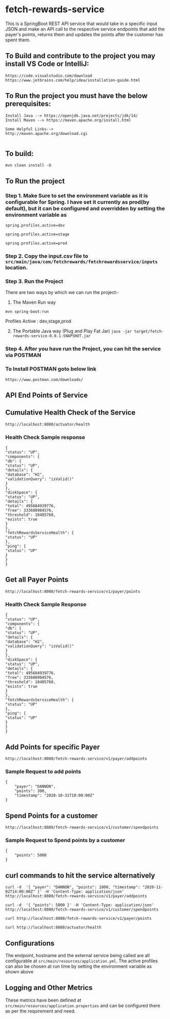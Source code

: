 # fetch-rewards-service
This is a SpringBoot REST API service that would take in a specific input JSON and make an API call to the respective 
service endpoints that add the payer's points, returns them and updates the points after the customer has spent them.

## To Build and contribute to the project you may install VS Code or IntelliJ:
```Install InteeliJ for developemnt and running the project 
https://code.visualstudio.com/download
https://www.jetbrains.com/help/idea/installation-guide.html
```


## To Run the project you must have the below prerequisites:
```
Install Java --> https://openjdk.java.net/projects/jdk/14/
Install Maven --> https://maven.apache.org/install.html

Some Helpful Links-->
http://maven.apache.org/download.cgi


```

## To build:

```
mvn clean install -U
```

## To Run the project

### Step 1. Make Sure to set the environment variable as it is configurable for Spring. I have set it currently as prod(by default), but it can be configured and overridden by setting the environment variable as 
`spring.profiles.active=dev`

`spring.profiles.active=stage`

`spring.profiles.active=prod`

### Step 2. Copy the input.csv file to `src/main/java/com/fetchrewards/fetchrewardsservice/inputs` location.

### Step 3. Run the Project
There are two ways by which we can run the project:- 
 
1. The Maven Run way
```
mvn spring-boot:run
```
Profiles Active : dev,stage,prod

2. The Portable Java way (Plug and Play Fat Jar)  `java -jar target/fetch-rewards-service-0.0.1-SNAPSHOT.jar ` 

### Step 4. After you have run the Project, you can hit the service via POSTMAN 

### To Install POSTMAN goto below link

```
https://www.postman.com/downloads/

```

## API End Points of Service

## Cumulative Health Check of the Service 
```http://localhost:8080/actuator/health```
### Health Check Sample response
```aidl 
{
"status": "UP",
"components": {
"db": {
"status": "UP",
"details": {
"database": "H2",
"validationQuery": "isValid()"
}
},
"diskSpace": {
"status": "UP",
"details": {
"total": 495684939776,
"free": 333608984576,
"threshold": 10485760,
"exists": true
}
},
"fetchRewardsServiceHealth": {
"status": "UP"
},
"ping": {
"status": "UP"
}
}
}
```

## Get all Payer Points
```http://localhost:8080/fetch-rewards-service/v1/payer/points```

### Health Check Sample Response
```aidl 
{
"status": "UP",
"components": {
"db": {
"status": "UP",
"details": {
"database": "H2",
"validationQuery": "isValid()"
}
},
"diskSpace": {
"status": "UP",
"details": {
"total": 495684939776,
"free": 333608984576,
"threshold": 10485760,
"exists": true
}
},
"fetchRewardsServiceHealth": {
"status": "UP"
},
"ping": {
"status": "UP"
}
}
}
```

## Add Points for specific Payer 
```http://localhost:8080/fetch-rewards-service/v1/payer/addpoints```
### Sample Request to add points 
```aidl
{
    "payer": "DANNON",
    "points": 300,
    "timestamp": "2020-10-31T10:00:00Z"
}
```
## Spend Points for a customer 
```http://localhost:8080/fetch-rewards-service/v1/customer/spendpoints```
### Sample Request to Spend points by a customer
```aidl
{
    "points": 5000
}
```

## curl commands to hit the service alternatively

```aidl
curl -d  '{ "payer": "DANNON", "points": 1000, "timestamp": "2020-11-02T14:00:00Z" }' -H 'Content-Type: application/json' http://localhost:8080/fetch-rewards-service/v1/payer/addpoints

curl -d  '{ "points": 5000 }' -H 'Content-Type: application/json' http://localhost:8080/fetch-rewards-service/v1/customer/spendpoints

curl http://localhost:8080/fetch-rewards-service/v1/payer/points

curl http://localhost:8080/actuator/health

```

## Configurations
The endpoint, hostname and the external service being called are all configurable at `src/main/resources/application.yml`. The active profiles can also be chosen at run time by setting the environment variable as shown above

## Logging and Other Metrics
These metrics have been defined at `src/main/resources/application.properties` and can be configured there as per the requirement and need.
